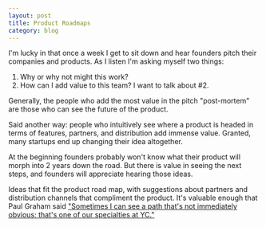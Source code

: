 ```yaml
---
layout: post
title: Product Roadmaps
category: blog
---
```


 I'm lucky in that once a week I get to sit down and hear founders pitch their companies and products. As I listen I'm asking myself two things:
 
 1. Why or why not might this work? 
 2. How can I add value to this team? I want to talk about #2. 
 
 Generally, the people who add the most value in the pitch "post-mortem" are those who can see the future of the product. 
 
Said another way: people who intuitively see where a product is headed in terms of features, partners, and distribution add immense value. Granted, many startups end up changing their idea altogether. 

At the beginning founders probably won't know what their product will morph into 2 years down the road. But there is value in seeing the next steps, and founders will appreciate hearing those ideas. 

Ideas that fit the product road map, with suggestions about partners and distribution channels that compliment the product. It's valuable enough that Paul Graham said ["Sometimes I can see a path that's not immediately obvious; that's one of our specialties at YC."][1]

 [1]: http://paulgraham.com/startupideas.html